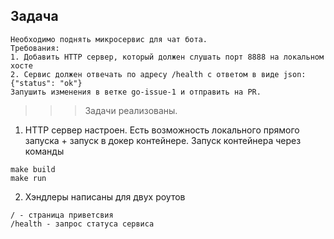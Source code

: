 ## Задача
```
Необходимо поднять микросервис для чат бота.
Требования:
1. Добавить HTTP сервер, который должен слушать порт 8888 на локальном хосте
2. Сервис должен отвечать по адресу /health с ответом в виде json: {"status": "ok"}
Запушить изменения в ветке go-issue-1 и отправить на PR.
```

>>> Задачи реализованы.

1) HTTP сервер настроен. Есть возможность локального прямого запуска + запуск в докер контейнере. Запуск контейнера через команды

```
make build
make run
```

2) Хэндлеры написаны для двух роутов

```
/ - страница приветсвия
/health - запрос статуса сервиса
```